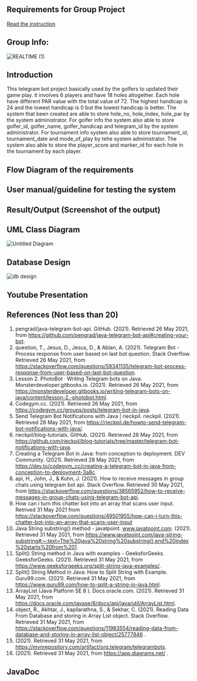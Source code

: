 ## Requirements for Group Project
[Read the instruction](https://github.com/STIW3054-A202/Assignments_and_Project/blob/main/GroupProject.md)

## Group Info:

![REALTIME (1)](https://user-images.githubusercontent.com/80609253/113550100-18dc9e00-9625-11eb-8500-e303b2e503be.jpg)


## Introduction
   This telegram bot project basically used by the golfers to updated their game play. it involves 6 players and have 18 holes altogether. Each hole have different PAR value with the total value of 72. The highest handicap is 24 and the lowest handicap is 0 but the lowest handicap is better. The system that been created are able to store hole_no, hole_index, hole_par by the system administrator. For golfer info the system also able to store golfer_id, golfer_name, golfer_handicap and telegram_id by the system administrator. For tournament info system also able to store tournament_id, tournament_date and mode_of_play by tehe system administrator. The system also able to store the player_score and marker_id for each hole in the tournament by each player.
  


## Flow Diagram of the requirements
## User manual/guideline for testing the system
## Result/Output (Screenshot of the output)
## UML Class Diagram
![Untitled Diagram](https://user-images.githubusercontent.com/61452411/115050622-81bdf300-9f0e-11eb-9e2c-dd1443c4ef7b.png)


## Database Design
![db design](https://user-images.githubusercontent.com/68073525/115051269-36f0ab00-9f0f-11eb-96ad-f2ef07d9ce6e.png)

## Youtube Presentation
## References (Not less than 20)
1. pengrad/java-telegram-bot-api. GitHub. (2021). Retrieved 26 May 2021, from https://github.com/pengrad/java-telegram-bot-api#creating-your-bot.
2. question, T., Jesus, D., Jesus, D., & Ablan, A. (2021). Telegram Bot - Process response from user based on last bot question. Stack Overflow. Retrieved 26 May 2021, from https://stackoverflow.com/questions/59341135/telegram-bot-process-response-from-user-based-on-last-bot-question.
3. Lesson 2. PhotoBot · Writing Telegram bots on Java. Monsterdeveloper.gitbooks.io. (2021). Retrieved 26 May 2021, from https://monsterdeveloper.gitbooks.io/writing-telegram-bots-on-java/content/lesson-2.-photobot.html.
4. Codegym.cc. (2021). Retrieved 26 May 2021, from https://codegym.cc/groups/posts/telegram-bot-in-java.
5. Send Telegram Bot Notifications with Java | rieckpil. rieckpil. (2021). Retrieved 28 May 2021, from https://rieckpil.de/howto-send-telegram-bot-notifications-with-java/.
6. rieckpil/blog-tutorials. GitHub. (2021). Retrieved 28 May 2021, from https://github.com/rieckpil/blog-tutorials/tree/master/telegram-bot-notifications-with-java.
7. Creating a Telegram Bot in Java: from conception to deployment. DEV Community. (2021). Retrieved 28 May 2021, from https://dev.to/codegym_cc/creating-a-telegram-bot-in-java-from-conception-to-deployment-3a8c.
8. api, H., John, J., & Kuhn, J. (2021). How to receive messages in group chats using telegram bot api. Stack Overflow. Retrieved 30 May 2021, from https://stackoverflow.com/questions/38565952/how-to-receive-messages-in-group-chats-using-telegram-bot-api.
9. How can i turn this chatter bot into an array that scans user input. Retrived 31 May 2021 from https://stackoverflow.com/questions/49501955/how-can-i-turn-this-chatter-bot-into-an-array-that-scans-user-input
10. Java String substring() method - javatpoint. www.javatpoint.com. (2021). Retrieved 31 May 2021, from https://www.javatpoint.com/java-string-substring#:~:text=The%20java%20string%20substring(),end%20index%20starts%20from%201.
11. Split() String method in Java with examples - GeeksforGeeks. GeeksforGeeks. (2021). Retrieved 31 May 2021, from https://www.geeksforgeeks.org/split-string-java-examples/.
12. Split() String Method in Java: How to Split String with Example. Guru99.com. (2021). Retrieved 31 May 2021, from https://www.guru99.com/how-to-split-a-string-in-java.html.
13. ArrayList (Java Platform SE 8 ). Docs.oracle.com. (2021). Retrieved 31 May 2021, from https://docs.oracle.com/javase/8/docs/api/java/util/ArrayList.html.
14. object, R., Akhtar, J., kapilarathna, S., & Sekhar, C. (2021). Reading Data From Database and storing in Array List object. Stack Overflow. Retrieved 31 May 2021, from https://stackoverflow.com/questions/11983554/reading-data-from-database-and-storing-in-array-list-object/25777846 .
15. (2021). Retrieved 31 May 2021, from https://mvnrepository.com/artifact/org.telegram/telegrambots.
16. (2021). Retrieved 31 May 2021, from https://app.diagrams.net/ .
## JavaDoc
